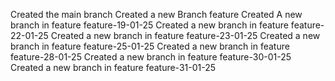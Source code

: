 Created the main branch
Created a new Branch feature
Created A new branch in feature feature-19-01-25
Created a new branch in feature feature-22-01-25
Created a new branch in feature feature-23-01-25
Created a new branch in feature feature-25-01-25
Created a new branch in feature feature-28-01-25
Created a new branch in feature feature-30-01-25
Created a new branch in feature feature-31-01-25